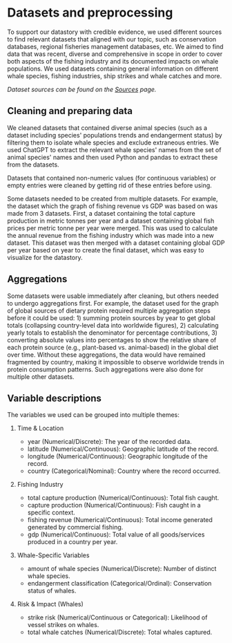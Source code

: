 # Datasets and preprocessing

To support our datastory with credible evidence, we used different sources to find relevant datasets that aligned with our topic, such as conservation databases, regional fisheries management databases, etc. We aimed to find data that was recent, diverse and comprehensive in scope in order to cover both aspects of the fishing industry and its documented impacts on whale populations.
We used datasets containing general information on different whale species, fishing industries, ship strikes and whale catches and more.

<i> Dataset sources can be found on the [Sources](sources.md) page. </i>

## Cleaning and preparing data

We cleaned datasets that contained diverse animal species (such as a dataset including species' populations trends and endangerment status) by filtering them to isolate whale species and exclude extraneous entries. We used ChatGPT to extract the relevant whale species' names from the set of animal species' names and then used Python and pandas to extract these from the datasets. 

Datasets that contained non-numeric values (for continuous variables) or empty entries were cleaned by getting rid of these entries before using.

Some datasets needed to be created from multiple datasets. For example, the dataset which the graph of fishing revenue vs GDP was based on was made from 3 datasets. First, a dataset containing the total capture production in metric tonnes per year and a dataset containing global fish prices per metric tonne per year were merged. This was used to calculate the annual revenue from the fishing industry which was made into a new dataset. This dataset was then merged with a dataset containing global GDP per year based on year to create the final dataset, which was easy to visualize for the datastory.

## Aggregations

Some datasets were usable immediately after cleaning, but others needed to undergo aggregations first. For example, the dataset used for the graph of global sources of dietary protein required multiple aggregation steps before it could be used: 1) summing protein sources by year to get global totals (collapsing country-level data into worldwide figures), 2) calculating yearly totals to establish the denominator for percentage contributions, 3) converting absolute values into percentages to show the relative share of each protein source (e.g., plant-based vs. animal-based) in the global diet over time. Without these aggregations, the data would have remained fragmented by country, making it impossible to observe worldwide trends in protein consumption patterns.
Such aggregations were also done for multiple other datasets.


## Variable descriptions

The variables we used can be grouped into multiple themes:

1. Time & Location
    - year (Numerical/Discrete): The year of the recorded data.
    - latitude (Numerical/Continuous): Geographic latitude of the record.
    - longitude (Numerical/Continuous): Geographic longitude of the record.
    - country (Categorical/Nominal): Country where the record occurred.

2. Fishing Industry
    - total capture production (Numerical/Continuous): Total fish caught.
    - capture production (Numerical/Continuous): Fish caught in a specific context.
    - fishing revenue (Numerical/Continuous): Total income generated generated by commercial fishing.
    - gdp (Numerical/Continuous): Total value of all goods/services produced in a country per year.

3. Whale-Specific Variables
    - amount of whale species (Numerical/Discrete): Number of distinct whale species.
    - endangerment classification (Categorical/Ordinal): Conservation status of whales.

4. Risk & Impact (Whales)
    - strike risk (Numerical/Continuous or Categorical): Likelihood of vessel strikes on whales.
    - total whale catches (Numerical/Discrete): Total whales captured.
